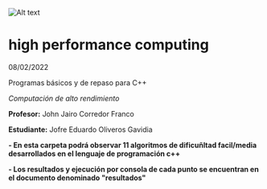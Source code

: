 

![Alt text](https://www.usergioarboleda.edu.co/wp-content/uploads/ultimatum/imagens/logo-mobile-UniversidadSergioArboleda.png)

# high performance computing

08/02/2022

Programas básicos y de repaso para C++ 

*Computación de alto rendimiento*

 **Profesor:** John Jairo Corredor Franco
 
 **Estudiante:** Jofre Eduardo Oliveros Gavidia
 
**- En esta carpeta podrá observar 11 algoritmos de dificuñltad facil/media**
**desarrollados en el lenguaje de programación c++**

**- Los resultados y ejecución por consola de cada punto se encuentran en el documento denominado "resultados"**
